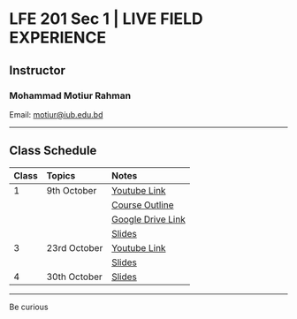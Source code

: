 # LFE 201 Sec 1 | LIVE FIELD EXPERIENCE

## Instructor
### Mohammad Motiur Rahman
Email: motiur@iub.edu.bd
* * * 

## Class Schedule

| Class   | Topics       | Notes                                                                                                          | 
|:--------|:-------------|:---------------------------------------------------------------------------------------------------------------|
| 1       | 9th October  | [Youtube Link](https://youtu.be/LQ81uqzHOko)                                |
|         |              |[Course Outline](https://drive.google.com/file/d/1FrrfvzfCMVyOCrV_OIXfdxOnqRG8a5cq/view?usp=sharing)|
|         |              | [Google Drive Link](https://docs.google.com/spreadsheets/d/1wEtAeDb3P3jWEOukJgNAK1zclaUj-2J_kKnX10iZiQc/edit?usp=sharing)|
|         |              |[Slides](https://docs.google.com/presentation/d/1tsTYrY7KIQa_ZDXanrWPv2LVNIgi4I5TJ3x6KnxWcHs/edit?usp=sharing) |
| 3       | 23rd October | [Youtube Link](https://drive.google.com/file/d/16WVBpDFEXWWjCH_-DXxKcsUqolzSptPQ/view?usp=sharing)                                |
|         |              | [Slides](https://docs.google.com/presentation/d/1WPrLrQnoHijvch5EARdN5r2odEsJdglhCslieOuqN-o/edit?usp=sharing)|
| 4       | 30th October | [Slides](https://docs.google.com/presentation/d/1TcKlOO1wRJwA4z-skLnyYqRWrd7MJ3NHYeMU2naqfYM/edit?usp=sharing)|


* * *

Be curious
